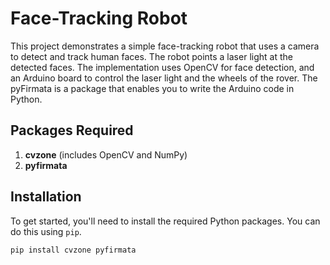 # Face-Tracking Robot

This project demonstrates a simple face-tracking robot that uses a camera to detect and track human faces. The robot points a laser light at the detected faces. The implementation uses OpenCV for face detection, and an Arduino board to control the laser light and the wheels of the rover. The pyFirmata is a package that enables you to write the Arduino code in Python.

## Packages Required

1. **cvzone** (includes OpenCV and NumPy)
2. **pyfirmata**

## Installation

To get started, you'll need to install the required Python packages. You can do this using `pip`.

```bash
pip install cvzone pyfirmata
